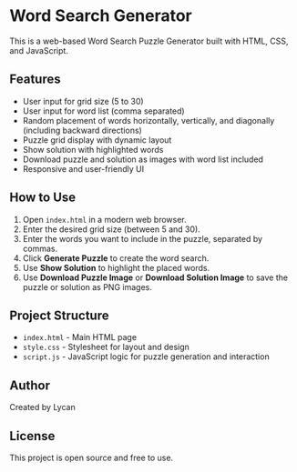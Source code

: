 # Word Search Generator

This is a web-based Word Search Puzzle Generator built with HTML, CSS, and JavaScript.

## Features

- User input for grid size (5 to 30)
- User input for word list (comma separated)
- Random placement of words horizontally, vertically, and diagonally (including backward directions)
- Puzzle grid display with dynamic layout
- Show solution with highlighted words
- Download puzzle and solution as images with word list included
- Responsive and user-friendly UI

## How to Use

1. Open `index.html` in a modern web browser.
2. Enter the desired grid size (between 5 and 30).
3. Enter the words you want to include in the puzzle, separated by commas.
4. Click **Generate Puzzle** to create the word search.
5. Use **Show Solution** to highlight the placed words.
6. Use **Download Puzzle Image** or **Download Solution Image** to save the puzzle or solution as PNG images.

## Project Structure

- `index.html` - Main HTML page
- `style.css` - Stylesheet for layout and design
- `script.js` - JavaScript logic for puzzle generation and interaction

## Author

Created by Lycan

## License

This project is open source and free to use.

